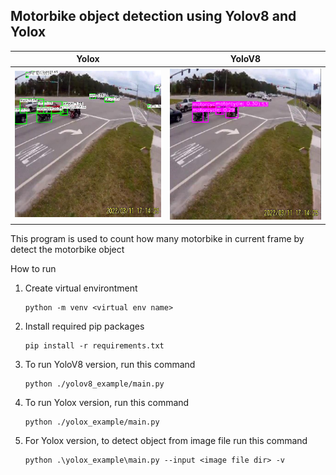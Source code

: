 ## Motorbike object detection using Yolov8 and Yolox

|                              Yolox                              |                              YoloV8                              |
| :-------------------------------------------------------------: | :--------------------------------------------------------------: |
| ![Yolox output](./outputs/Screenshot%202023-11-24%20225942.png) | ![YoloV8 output](./outputs/Screenshot%202023-11-24%20230125.png) |

This program is used to count how many motorbike in current frame by detect the motorbike object

How to run

1. Create virtual environtment

   ```
   python -m venv <virtual env name>

   ```

2. Install required pip packages
   ```
   pip install -r requirements.txt
   ```
3. To run YoloV8 version, run this command
   ```
   python ./yolov8_example/main.py
   ```
4. To run Yolox version, run this command
   ```
   python ./yolox_example/main.py
   ```
5. For Yolox version, to detect object from image file run this command
   ```
   python .\yolox_example\main.py --input <image file dir> -v
   ```
